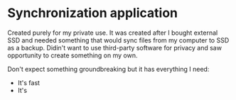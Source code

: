 # Synchronization application

Created purely for my private use. It was created after I bought external SSD and needed something that would sync files from my computer to SSD as a backup. Didin't want to use third-party software for privacy and saw opportunity to create something on my own.

Don't expect something groundbreaking but it has everything I need:
- It's fast
- It's 
